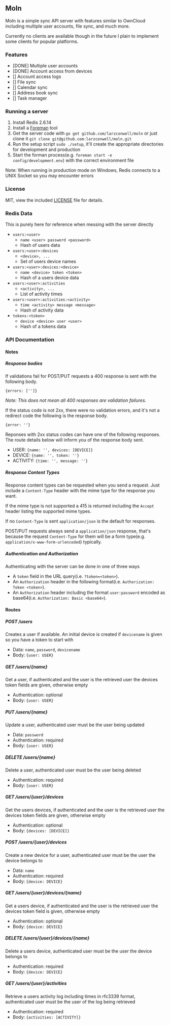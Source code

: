 Moln
---

Moln is a simple sync API server with features similar to OwnCloud including multiple user accounts, file sync, and much more.

Currently no clients are available though in the future I plain to implement some clients for popular platforms.

### Features
- [DONE] Multiple user accounts
- [DONE] Account access from devices
- [] Account access logs
- [] File sync
- [] Calendar sync
- [] Address book sync
- [] Task manager

### Running a server
1. Install Redis 2.6.14
2. Install a [Foreman](https://github.com/ddollar/foreman) tool
3. Get the server code with `go get github.com/larzconwell/moln` or just clone it `git clone git@github.com:larzconwell/moln.git`
4. Run the setup script `sudo ./setup`, it'll create the appropriate directories for development and production
5. Start the forman process(e.g. `foreman start -e config/development.env`) with the correct environment file

Note: When running in production mode on Windows, Redis connects to a UNIX Socket so you may encounter errors


### License
MIT, view the included [LICENSE](https://raw.github.com/larzconwell/moln/master/LICENSE) file for details.

### Redis Data
This is purely here for reference when messing with the server directly

- `users:<user>`
  - `name <user> password <password>`
  - Hash of users data
- `users:<user>:devices`
  - `<device>, ...`
  - Set of users device names
- `users:<user>:devices:<device>`
  - `name <device> token <token>`
  - Hash of a users device data
- `users:<user>:activities`
  - `<activity>, ...`
  - List of activity times
- `users:<user>:activities:<activity>`
  - `time <activity> message <message>`
  - Hash of activity data
- `tokens:<token>`
  - `device <device> user <user>`
  - Hash of a tokens data

### API Documentation
#### Notes

##### Response bodies
If validations fail for POST/PUT requests a 400 response is sent with the following body.
```
{errors: ['']}
```
_Note: This does not mean all 400 responses are validation failures._

If the status code is not 2xx, there were no validation errors, and it's not a redirect code the following is the response body.
```
{error: ''}
```

Reponses with 2xx status codes can have one of the following responses. The route details below will inform you of the response body sent.

- USER: `{name: '', devices: [DEVICE]}`
- DEVICE: `{name: '', token: ''}`
- ACTIVITY: `{time: '', message: ''}`

##### Response Content Types
Response content types can be requested when you send a request. Just include a `Content-Type` header with the mime type for the response you want. 

If the mime type is not supported a 415 is returned including the `Accept` header listing the supported mime types.

If no `Content-Type` is sent `application/json` is the default for responses.

POST/PUT requests always send a `application/json` response, that's because the request `Content-Type` for them will be a form type(e.g. `application/x-www-form-urlencoded`) typically.

##### Authentication and Authorization
Authenticating with the server can be done in one of three ways

- A `token` field in the URL query(i.e. `?token=<token>`).
- An `Authorization` header in the following format(i.e. `Authorization: Token <token>`).
- An `Authorization` header including the format `user:password` encoded as base64(i.e. `Authorization: Basic <base64>`).

#### Routes
##### POST /users
Creates a user if available. An initial device is created if `devicename` is given so you have a token to start with

- Data: `name`, `password`, `devicename`
- Body: `{user: USER}`

##### GET /users/{name}
Get a user, if authenticated and the user is the retrieved user the devices token fields are given, otherwise empty

- Authentication: optional
- Body: `{user: USER}`

##### PUT /users/{name}
Update a user, authenticated user must be the user being updated

- Data: `password`
- Authentication: required
- Body: `{user: USER}`

##### DELETE /users/{name}
Delete a user, authenticated user must be the user being deleted

- Authentication: required
- Body: `{user: USER}`

##### GET /users/{user}/devices
Get the users devices, if authenticated and the user is the retrieved user the devices token fields are given, otherwise empty

- Authentication: optional
- Body: `{devices: [DEVICE]}`

##### POST /users/{user}/devices
Create a new device for a user, authenticated user must be the user the device belongs to

- Data: `name`
- Authentication: required
- Body: `{device: DEVICE}`

##### GET /users/{user}/devices/{name}
Get a users device, if authenticated and the user is the retrieved user the devices token field is given, otherwise empty

- Authentication: optional
- Body: `{device: DEVICE}`

##### DELETE /users/{user}/devices/{name}
Delete a users device, authenticated user must be the user the device belongs to

- Authentication: required
- Body: `{device: DEVICE}`

##### GET /users/{user}/activities
Retrieve a users activity log including times in rfc3339 format, authenticated user must be the user of the log being retrieved

- Authentication: required
- Body: `{activities: [ACTIVITY]}`
